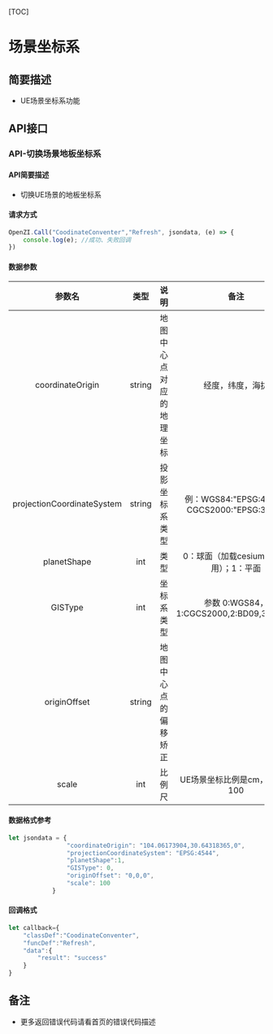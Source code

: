 [TOC]
# 场景坐标系
## 简要描述
- UE场景坐标系功能
## API接口
### API-切换场景地板坐标系
#### API简要描述
- 切换UE场景的地板坐标系
#### 请求方式
``` js
OpenZI.Call("CoodinateConventer","Refresh", jsondata, (e) => {
    console.log(e); //成功、失败回调
})
```
#### 数据参数
|参数名|类型|说明|备注|
|:---: |:-:|:----:|:----: |
|coordinateOrigin |string |地图中心点对应的地理坐标  | 经度，纬度，海拔 |
|projectionCoordinateSystem |string |投影坐标系类型  | 例：WGS84:"EPSG:4326"; CGCS2000:"EPSG:3857" |
|planetShape |int |类型  |0：球面（加载cesium建议使用）；1：平面 |
|          GISType           |  int   |        坐标系类型        |   参数 0:WGS84，1:CGCS2000,2:BD09,3:GCJ02   |
|        originOffset        | string |   地图中心点的偏移矫正   |                                             |
|           scale            |  int   |          比例尺          |UE场景坐标比例是cm，需要乘100 |
#### 数据格式参考
``` js
let jsondata = {
				"coordinateOrigin": "104.06173904,30.64318365,0",
				"projectionCoordinateSystem": "EPSG:4544",
                "planetShape":1,
				"GISType": 0,
				"originOffset": "0,0,0",
				"scale": 100
          	}
```
#### 回调格式
``` js
let callback={
    "classDef":"CoodinateConventer",
    "funcDef":"Refresh",
    "data":{
		"result": "success"
    }
}
```
## 备注
- 更多返回错误代码请看首页的错误代码描述